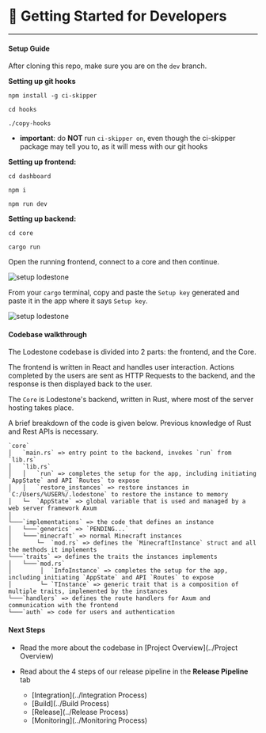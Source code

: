 # 🚀 Getting Started for Developers 
---

#### Setup Guide  

After cloning this repo, make sure you are on the `dev` branch.

**Setting up git hooks**

`npm install -g ci-skipper`   

`cd hooks `   

`./copy-hooks`    

- **important**: do **NOT** run `ci-skipper on`, even though the ci-skipper package may tell you to, as it will mess with our git hooks

**Setting up frontend:**

`cd dashboard`

`npm i`

`npm run dev`

**Setting up backend:**

`cd core`

`cargo run`

Open the running frontend, connect to a core and then continue.

![setup lodestone](https://i.imgur.com/LZpvmyC.jpg)

From your `cargo` terminal, copy and paste the `Setup key` generated and paste it in the app where it says `Setup key`.

![setup lodestone](https://i.imgur.com/tt9jeos.jpg)

#### Codebase walkthrough

The Lodestone codebase is divided into 2 parts: the frontend, and the Core.

The frontend is written in React and handles user interaction. Actions completed by the users are sent as HTTP Requests to the backend, and the response is then displayed back to the user.

The `Core` is Lodestone's backend, written in Rust, where most of the server hosting takes place.

A brief breakdown of the code is given below. Previous knowledge of Rust and Rest APIs is necessary.

```
`core`
│   `main.rs` => entry point to the backend, invokes `run` from `lib.rs`
│   `lib.rs`    
│   │   `run` => completes the setup for the app, including initiating `AppState` and API `Routes` to expose
│   │   `restore_instances` => restore instances in `C:/Users/%USER%/.lodestone` to restore the instance to memory
│   └─  `AppState` => global variable that is used and managed by a web server framework Axum
│
└───`implementations` => the code that defines an instance
│   └───`generics` => `PENDING...`
│   └───`minecraft` => normal Minecraft instances
│       └─  `mod.rs` => defines the `MinecraftInstance` struct and all the methods it implements
└───`traits` => defines the traits the instances implements
│   └───`mod.rs`
│        │  `InfoInstance` => completes the setup for the app, including initiating `AppState` and API `Routes` to expose
│        └─ `TInstance` => generic trait that is a composition of multiple traits, implemented by the instances 
└───`handlers` => defines the route handlers for Axum and communication with the frontend
└───`auth` => code for users and authentication
```

#### Next Steps

* Read the more about the codebase
in [Project Overview](../Project Overview)

* Read about the 4 steps of our release pipeline in the **Release Pipeline** tab
    * [Integration](../Integration Process)
    * [Build](../Build Process)
    * [Release](../Release Process)
    * [Monitoring](../Monitoring Process)